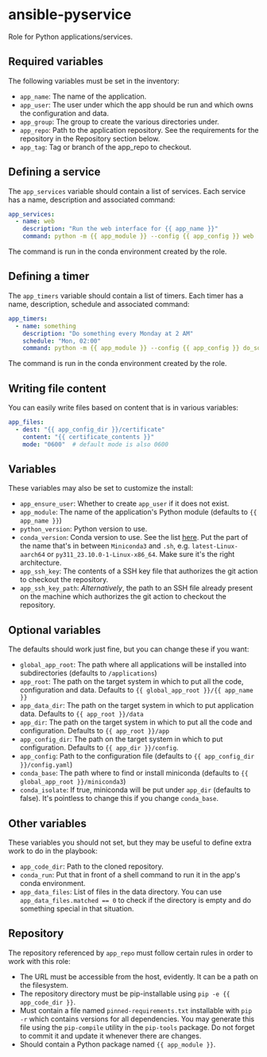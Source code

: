 
# ansible-pyservice

Role for Python applications/services.


## Required variables

The following variables must be set in the inventory:

* `app_name`: The name of the application.
* `app_user`: The user under which the app should be run and which owns the configuration and data.
* `app_group`: The group to create the various directories under.
* `app_repo`: Path to the application repository. See the requirements for the repository in the Repository section below.
* `app_tag`: Tag or branch of the app_repo to checkout.


## Defining a service

The `app_services` variable should contain a list of services. Each service has a name, description and associated command:

```yaml
app_services:
  - name: web
    description: "Run the web interface for {{ app_name }}"
    command: python -m {{ app_module }} --config {{ app_config }} web
```

The command is run in the conda environment created by the role.


## Defining a timer

The `app_timers` variable should contain a list of timers. Each timer has a name, description, schedule and associated command:

```yaml
app_timers:
  - name: something
    description: "Do something every Monday at 2 AM"
    schedule: "Mon, 02:00"
    command: python -m {{ app_module }} --config {{ app_config }} do_something
```

The command is run in the conda environment created by the role.


## Writing file content

You can easily write files based on content that is in various variables:

```yaml
app_files:
  - dest: "{{ app_config_dir }}/certificate"
    content: "{{ certificate_contents }}"
    mode: "0600"  # default mode is also 0600
```


## Variables

These variables may also be set to customize the install:

* `app_ensure_user`: Whether to create `app_user` if it does not exist.
* `app_module`: The name of the application's Python module (defaults to `{{ app_name }}`)
* `python_version`: Python version to use.
* `conda_version`: Conda version to use. See the list [here](https://repo.anaconda.com/miniconda). Put the part of the name that's in between `Miniconda3` and `.sh`, e.g. `latest-Linux-aarch64` or `py311_23.10.0-1-Linux-x86_64`. Make sure it's the right architecture.
* `app_ssh_key`: The contents of a SSH key file that authorizes the git action to checkout the repository.
* `app_ssh_key_path`: *Alternatively*, the path to an SSH file already present on the machine which authorizes the git action to checkout the repository.


## Optional variables

The defaults should work just fine, but you can change these if you want:

* `global_app_root`: The path where all applications will be installed into subdirectories (defaults to `/applications`)
* `app_root`: The path on the target system in which to put all the code, configuration and data. Defaults to `{{ global_app_root }}/{{ app_name }}`
* `app_data_dir`: The path on the target system in which to put application data. Defaults to `{{ app_root }}/data`
* `app_dir`: The path on the target system in which to put all the code and configuration. Defaults to `{{ app_root }}/app`
* `app_config_dir`: The path on the target system in which to put configuration. Defaults to `{{ app_dir }}/config`.
* `app_config`: Path to the configuration file (defaults to `{{ app_config_dir }}/config.yaml`)
* `conda_base`: The path where to find or install miniconda (defaults to `{{ global_app_root }}/miniconda3`)
* `conda_isolate`: If true, miniconda will be put under `app_dir` (defaults to false). It's pointless to change this if you change `conda_base`.


## Other variables

These variables you should not set, but they may be useful to define extra work to do in the playbook:

* `app_code_dir`: Path to the cloned repository.
* `conda_run`: Put that in front of a shell command to run it in the app's conda environment.
* `app_data_files`: List of files in the data directory. You can use `app_data_files.matched == 0` to check if the directory is empty and do something special in that situation.


## Repository

The repository referenced by `app_repo` must follow certain rules in order to work with this role:

* The URL must be accessible from the host, evidently. It can be a path on the filesystem.
* The repository directory must be pip-installable using `pip -e {{ app_code_dir }}`.
* Must contain a file named `pinned-requirements.txt` installable with `pip -r` which contains versions for all dependencies. You may generate this file using the `pip-compile` utility in the `pip-tools` package. Do not forget to commit it and update it whenever there are changes.
* Should contain a Python package named `{{ app_module }}`.
